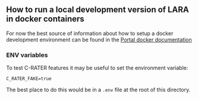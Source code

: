 ## How to run a local development version of LARA in docker containers

For now the best source of information about how to setup a docker development environment can be found in the [Portal  docker documentation](https://github.com/concord-consortium/rigse/blob/master/docs/docker.md)

### ENV variables ###

To test C-RATER features it may be useful to set the environment variable:

    C_RATER_FAKE=true

The best place to do this would be in a `.env` file at the root of this directory.
